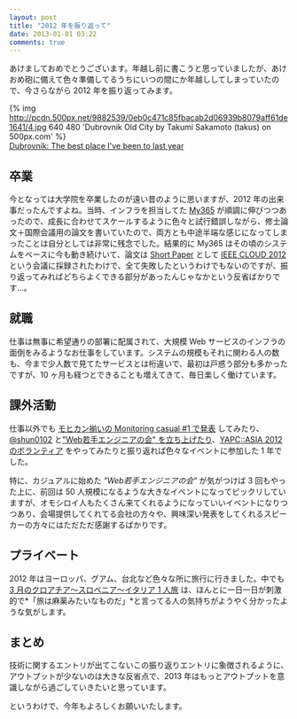 ```yaml
---
layout: post
title: "2012 年を振り返って"
date: 2013-01-01 03:22
comments: true
---
```


あけましておめでとうございます。年越し前に書こうと思っていましたが、あけおめ砲に備えて色々準備してるうちにいつの間にか年越ししてしまっていたので、今さらながら 2012 年を振り返ってみます。

{% img http://pcdn.500px.net/9882539/0eb0c471c85fbacab2d06939b8079aff61de1641/4.jpg 640 480 'Dubrovnik Old City by Takumi Sakamoto (takus) on 500px.com' %}  
[Dubrovnik: The best place I've been to last year](http://500px.com/photo/9882539)

## 卒業


今となっては大学院を卒業したのが遠い昔のように思いますが、2012 年の出来事だったんですよね。当時、インフラを担当してた [My365](http://my365.in) が順調に伸びつつあったので、成長に合わせてスケールするように色々と試行錯誤しながら、修士論文＋国際会議用の論文を書いていたので、両方とも中途半端な感じになってしまったことは自分としては非常に残念でした。結果的に My365 はその頃のシステムをベースに今も動き続けいて、論文は [Short Paper](http://www.computer.org/csdl/proceedings/cloud/2012/4755/00/4755a974-abs.html) として [IEEE CLOUD 2012](http://www.thecloudcomputing.org/2012/) という会議に採録されたわけで、全て失敗したというわけでもないのですが、振り返ってみればどちらよくできる部分があったんじゃなかという反省ばかりです...。

## 就職

仕事は無事に希望通りの部署に配属されて、大規模 Web サービスのインフラの面倒をみるようなお仕事をしています。システムの規模もそれに関わる人の数も、今まで少人数で見てたサービスとは桁違いで、最初は戸惑う部分も多かったですが、10 ヶ月も経つとできることも増えてきて、毎日楽しく働けています。

## 課外活動

仕事以外でも [モヒカン揃いの Monitoring casual #1 で発表](http://blog.takus.me/2012/06/18/28199466903/) してみたり、[@shun0102](https://twitter.com/shun0102) と["Web若手エンジニアの会" を立ち上げたり](http://engineer.dena.jp/2012/07/web.html)、[YAPC::ASIA 2012 のボランティア](http://blog.takus.me/2012/10/06/32974165602/) をやってみたりと振り返れば色々なイベントに参加した 1 年でした。

特に、カジュアルに始めた *"Web若手エンジニアの会"* が気がつけば 3 回もやった上に、前回は 50 人規模になるような大きなイベントになってビックリしていますが、オモシロイ人もたくさん来てくれるようになっていいイベントになりつつあり、会場提供してくれてる会社の方々や、興味深い発表をしてくれるスピーカーの方々にはただただ感謝するばかりです。

## プライベート

2012 年はヨーロッパ、グアム、台北など色々な所に旅行に行きました。中でも [3 月のクロアチア〜スロベニア〜イタリア 1 人旅](http://blog.takus.me/2012/03/24/28199464257/) は、ほんとに一日一日が刺激的で*「旅は麻薬みたいなものだ」*と言ってる人の気持ちがようやく分かったような気がします。

## まとめ

技術に関するエントリが出てこないこの振り返りエントリに象徴されるように、アウトプットが少ないのは大きな反省点で、2013 年はもっとアウトプットを意識しながら過ごしていきたいと思っています。

というわけで、今年もよろしくお願いいたします。
